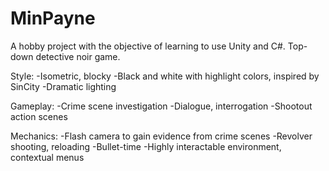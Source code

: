 # MinPayne
A hobby project with the objective of learning to use Unity and C#. Top-down detective noir game.


Style:
-Isometric, blocky
-Black and white with highlight colors, inspired by SinCity
-Dramatic lighting

Gameplay:
-Crime scene investigation
-Dialogue, interrogation
-Shootout action scenes

Mechanics:
-Flash camera to gain evidence from crime scenes
-Revolver shooting, reloading
-Bullet-time
-Highly interactable environment, contextual menus
